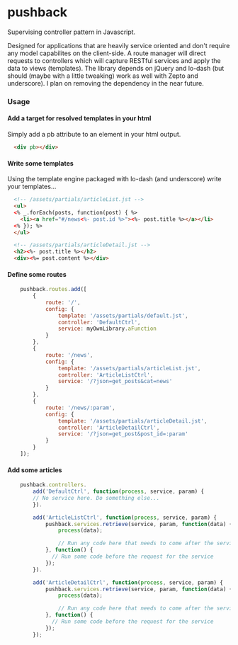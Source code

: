 pushback
========

Supervising controller pattern in Javascript. 

Designed for applications that are heavily service oriented and don't require any model capabilites on the client-side. A route manager will direct requests to controllers which will capture RESTful services and apply the data to views (templates). The library depends on jQuery and lo-dash (but should (maybe with a little tweaking) work as well with Zepto and underscore). I plan on removing the dependency in the near future.

### Usage

#### Add a target for resolved templates in your html

Simply add a pb attribute to an element in your html output.

```html
  <div pb></div>
```

#### Write some templates

Using the template engine packaged with lo-dash (and underscore) write your templates...

```html
  <!-- /assets/partials/articleList.jst -->
  <ul>
  <% _.forEach(posts, function(post) { %>
    <li><a href="#/news<%- post.id %>"><%- post.title %></a></li>
  <% }); %>
  </ul>
```

```html
  <!-- /assets/partials/articleDetail.jst -->
  <h2><%- post.title %></h2>
  <div><%= post.content %></div>
```

#### Define some routes

```javascript
	pushback.routes.add([
		{
			route: '/', 
			config: {
				template: '/assets/partials/default.jst',
				controller: 'DefaultCtrl',
				service: myOwnLibrary.aFunction
			}
		},
		{
			route: '/news', 
			config: {
				template: '/assets/partials/articleList.jst',
				controller: 'ArticleListCtrl',
				service: '/?json=get_posts&cat=news'
			}
		},
		{
			route: '/news/:param', 
			config: {
				template: '/assets/partials/articleDetail.jst',
				controller: 'ArticleDetailCtrl',
				service: '/?json=get_post&post_id=:param' 
			}
		}
	]);
```

#### Add some articles

```javascript
	pushback.controllers.
		add('DefaultCtrl', function(process, service, param) {
	    // No service here. Do something else...
		}).

		add('ArticleListCtrl', function(process, service, param) {
			pushback.services.retrieve(service, param, function(data) {
				process(data);

				// Run any code here that needs to come after the service has ended
			}, function() {
			  // Run some code before the request for the service
			});
		}).

		add('ArticleDetailCtrl', function(process, service, param) {
			pushback.services.retrieve(service, param, function(data) {
				process(data);

				// Run any code here that needs to come after the service has ended
			}, function() {
			  // Run some code before the request for the service
			});
		});
```

